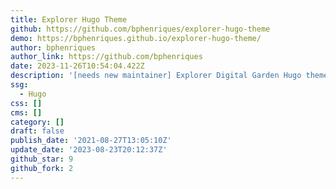 ```yaml
---
title: Explorer Hugo Theme
github: https://github.com/bphenriques/explorer-hugo-theme
demo: https://bphenriques.github.io/explorer-hugo-theme/
author: bphenriques
author_link: https://github.com/bphenriques
date: 2023-11-26T10:54:04.422Z
description: '[needs new maintainer] Explorer Digital Garden Hugo theme with tag exploration'
ssg:
  - Hugo
css: []
cms: []
category: []
draft: false
publish_date: '2021-08-27T13:05:10Z'
update_date: '2023-08-23T20:12:37Z'
github_star: 9
github_fork: 2
---
```


